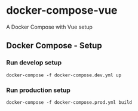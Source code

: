 # docker-compose-vue

A Docker Compose with Vue setup

## Docker Compose - Setup

### Run develop setup

```
docker-compose -f docker-compose.dev.yml up
```

### Run production setup

```
docker-compose -f docker-compose.prod.yml build
```
